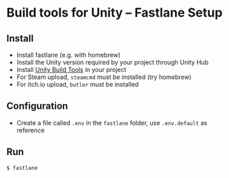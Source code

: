 # Build tools for Unity – Fastlane Setup

## Install
- Install fastlane (e.g. with homebrew)
- Install the Unity version required by your project through Unity Hub
- Install [Unity Build Tools](https://github.com/Playables/net.playables.buildtools) in your project
- For Steam upload, ```steamcmd``` must be installed (try homebrew)
- For itch.io upload, ```butler``` must be installed

## Configuration
- Create a file called ```.env``` in the ```fastlane``` folder, use ```.env.default``` as reference

## Run
```
$ fastlane
```
